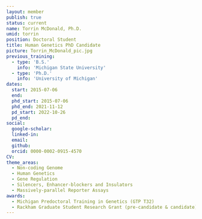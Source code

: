 ```yaml
---
layout: member
publish: true
status: current
name: Torrin McDonald, Ph.D.
umid: torrin
position: Doctoral Student 
title: Human Genetics PhD Candidate
picture: Torrin_McDonald_pic.jpg
previous_training:
  - type: 'B.S.'
    info: 'Michigan State University'
  - type: 'Ph.D.'
    info: 'University of Michigan'
dates:
  start: 2015-07-06
  end: 
  phd_start: 2015-07-06
  phd_end: 2021-11-12
  pd_start: 2022-10-26
  pd_end: 
social: 
  google-scholar: 
  linked-in: 
  email: 
  github:
  orcid: 0000-0002-0915-4570
CV: 
theme_areas:
  - Non-coding Genome
  - Human Genetics
  - Gene Regulation
  - Silencers, Enhancer-blockers and Insulators
  - Massively-parallel Reporter Assays
awards:
  - Michigan Predoctoral Training in Genetics (GTP T32)
  - Rackham Graduate Student Research Grant (pre-candidate & candidate)
---
```



